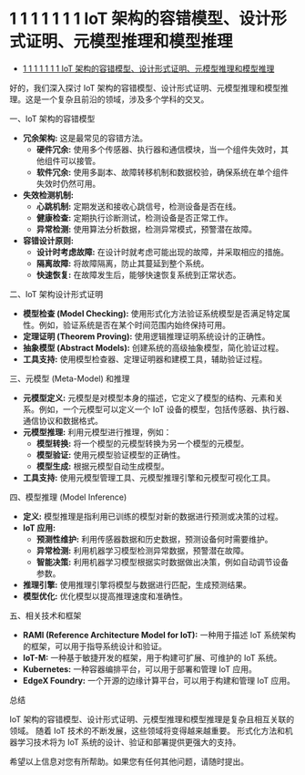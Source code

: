 # 1 1 1 1 1 1 1 IoT 架构的容错模型、设计形式证明、元模型推理和模型推理

<!-- TOC START -->
- [1 1 1 1 1 1 1 IoT 架构的容错模型、设计形式证明、元模型推理和模型推理](#1-1-1-1-1-1-1-iot-架构的容错模型设计形式证明元模型推理和模型推理)
<!-- TOC END -->

好的，我们深入探讨 IoT 架构的容错模型、设计形式证明、元模型推理和模型推理。这是一个复杂且前沿的领域，涉及多个学科的交叉。

一、IoT 架构的容错模型

- **冗余架构:**  这是最常见的容错方法。
  - **硬件冗余:**  使用多个传感器、执行器和通信模块，当一个组件失效时，其他组件可以接管。
  - **软件冗余:**  使用多副本、故障转移机制和数据校验，确保系统在单个组件失效时仍然可用。
- **失效检测机制:**
  - **心跳机制:** 定期发送和接收心跳信号，检测设备是否在线。
  - **健康检查:** 定期执行诊断测试，检测设备是否正常工作。
  - **异常检测:**  使用算法分析数据，检测异常模式，预警潜在故障。
- **容错设计原则:**
  - **设计时考虑故障:**  在设计时就考虑可能出现的故障，并采取相应的措施。
  - **隔离故障:**  将故障隔离，防止其蔓延到整个系统。
  - **快速恢复:**  在故障发生后，能够快速恢复系统到正常状态。

二、IoT 架构设计形式证明

- **模型检查 (Model Checking):**  使用形式化方法验证系统模型是否满足特定属性。例如，验证系统是否在某个时间范围内始终保持可用。
- **定理证明 (Theorem Proving):**  使用逻辑推理证明系统设计的正确性。
- **抽象模型 (Abstract Models):**  创建系统的高级抽象模型，简化验证过程。
- **工具支持:**  使用模型检查器、定理证明器和建模工具，辅助验证过程。

三、元模型 (Meta-Model) 和推理

- **元模型定义:** 元模型是对模型本身的描述，它定义了模型的结构、元素和关系。例如，一个元模型可以定义一个 IoT 设备的模型，包括传感器、执行器、通信协议和数据格式。
- **元模型推理:**  利用元模型进行推理，例如：
  - **模型转换:**  将一个模型的元模型转换为另一个模型的元模型。
  - **模型验证:**  使用元模型验证模型的正确性。
  - **模型生成:**  根据元模型自动生成模型。
- **工具支持:**  使用元模型管理工具、元模型推理引擎和元模型可视化工具。

四、模型推理 (Model Inference)

- **定义:** 模型推理是指利用已训练的模型对新的数据进行预测或决策的过程。
- **IoT 应用:**
  - **预测性维护:**  利用传感器数据和历史数据，预测设备何时需要维护。
  - **异常检测:**  利用机器学习模型检测异常数据，预警潜在故障。
  - **智能决策:**  利用机器学习模型根据实时数据做出决策，例如自动调节设备参数。
- **推理引擎:**  使用推理引擎将模型与数据进行匹配，生成预测结果。
- **模型优化:**  优化模型以提高推理速度和准确性。

五、相关技术和框架

- **RAMI (Reference Architecture Model for IoT):**  一种用于描述 IoT 系统架构的框架，可以用于指导系统设计和验证。
- **IoT-M:**  一种基于敏捷开发的框架，用于构建可扩展、可维护的 IoT 系统。
- **Kubernetes:**  一种容器编排平台，可以用于部署和管理 IoT 应用。
- **EdgeX Foundry:**  一个开源的边缘计算平台，可以用于构建和管理 IoT 应用。

总结

IoT 架构的容错模型、设计形式证明、元模型推理和模型推理是复杂且相互关联的领域。 随着 IoT 技术的不断发展，这些领域将变得越来越重要。 形式化方法和机器学习技术将为 IoT 系统的设计、验证和部署提供更强大的支持。

希望以上信息对您有所帮助。如果您有任何其他问题，请随时提出。
